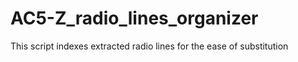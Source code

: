 # AC5-Z_radio_lines_organizer
 This script indexes extracted radio lines for the ease of substitution
